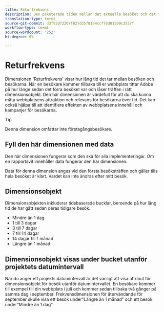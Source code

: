 ```yaml
---
title: Returfrekvens
description: Den paketerade tiden mellan det aktuella besöket och det föregående besöket.
translation-type: tm+mt
source-git-commit: d3f92d72207f027d35f81a4ccf70d01569c3557f
workflow-type: tm+mt
source-wordcount: '252'
ht-degree: 0%

---
```



# Returfrekvens

Dimensionen &#39;Returfrekvens&#39; visar hur lång tid det tar mellan besöken och besökarna. När en besökare kommer tillbaka till er webbplats tittar Adobe på hur länge sedan det förra besöket var och låser träffen i rätt dimensionsobjekt. Den här dimensionen är värdefull för att du ska kunna mäta webbplatsens attraktion och relevans för besökarna över tid. Det kan också hjälpa till att identifiera effekten av webbplatsens innehåll och kampanjer för besökarna.

>[!TIP]
>
>Denna dimension omfattar inte förstagångsbesökare.

## Fyll den här dimensionen med data

Den här dimensionen fungerar som den ska för alla implementeringar. Om en rapportsvit innehåller data fungerar den här dimensionen.

Data för denna dimension anges vid den första besöksträffen och gäller tills hela besöket är klart. Värdet kan inte ändras efter mitt besök.

## Dimensionsobjekt

Dimensionsobjekten inkluderar tidsbaserade bucklar, beroende på hur lång tid de har gått sedan deras tidigare besök.

* Mindre än 1 dag
* 1 till 3 dagar
* 3 till 7 dagar
* 7 till 14 dagar
* 14 dagar till 1 månad
* Längre än 1 månad

## Dimensionsobjekt visas under bucket utanför projektets datumintervall

När du anger ett projekts datumintervall är det vanligt att visa attribut för dimensionsobjekt för besök utanför datumintervallet. En besökare kommer till exempel till din webbplats i juli och kommer sedan tillbaka två gånger på samma dag i september. Frekvensdimensionen för återvändande för september skulle visa ett besök under&quot;Längre än 1 månad&quot; och ett besök under&quot;Mindre än 1 dag&quot;.